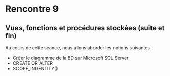 # Rencontre 9

## Vues, fonctions et procédures stockées (suite et fin)

Au cours de cette séance, nous allons aborder les notions suivantes : 
* Créer le diagramme de la BD sur Microsoft SQL Server
* CREATE OR ALTER
* SCOPE_INDENTITY()


